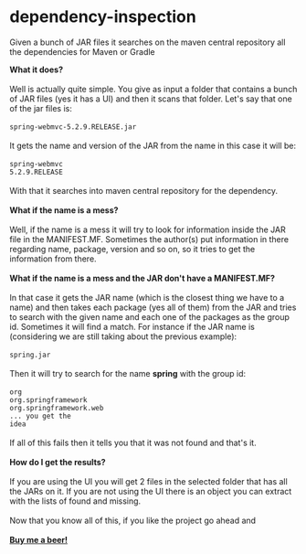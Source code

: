 # dependency-inspection
Given a bunch of JAR files it searches on the maven central repository all the dependencies for Maven or Gradle

<strong>What it does?</strong>
<br />
<br />
Well is actually quite simple.  You give as input a folder that contains a bunch of JAR files (yes it has a UI) and then it scans that folder.  Let's say that one of the jar files is:
<br />
<br />
<code>spring-webmvc-5.2.9.RELEASE.jar</code>
<br />
<br />
It gets the name and version of the JAR from the name in this case it will be:
<br />
<br />
<code>spring-webmvc</code><br />
<code>5.2.9.RELEASE</code>
<br />
<br />
With that it searches into maven central repository for the dependency.
<br />
<br />
<strong>What if the name is a mess?</strong>
<br />
<br />
Well, if the name is a mess it will try to look for information inside the JAR file in the MANIFEST.MF.  Sometimes the author(s) put information in there regarding name, package, version and so on, so it tries to get the information from there.
<br />
<br />
<strong>What if the name is a mess and the JAR don't have a MANIFEST.MF?</strong>
<br />
<br />
In that case it gets the JAR name (which is the closest thing we have to a name) and then takes each package (yes all of them) from the JAR and tries to search with the given name and each one of the packages as the group id.  Sometimes it will find a match. For instance if the JAR name is (considering we are still taking about the previous example):
<br />
<br />
<code>spring.jar</code>
<br />
<br />
Then it will try to search for the name <strong>spring</strong> with the group id:
<br />
<br />
<code>org</code>
<br />
<code>org.springframework</code>
<br />
<code>org.springframework.web</code>
<br />
<code>... you get the idea</code>
<br />
<br />
If all of this fails then it tells you that it was not found and that's it.
<br />
<br />
<strong>How do I get the results?</strong>
<br />
<br />
If you are using the UI you will get 2 files in the selected folder that has all the JARs on it.  If you are not using the UI there is an object you can extract with the lists of found and missing.
<br />
<br />
Now that you know all of this, if you like the project go ahead and <br /><br />
<a href="https://www.paypal.com/donate/?cmd=_donations&business=CSQRVLE2D43NU&item_name=Buy+me+a+beer!&currency_code=USD">
  <strong>Buy me a beer!</strong>
</a>
